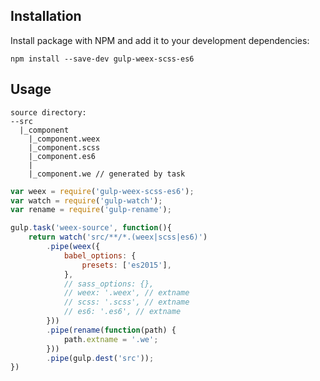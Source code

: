 ## Installation

Install package with NPM and add it to your development dependencies:

`npm install --save-dev gulp-weex-scss-es6`

## Usage

```
source directory:
--src
  |_component
    |_component.weex
    |_component.scss
    |_component.es6
    |
    |_component.we // generated by task

```

```js
var weex = require('gulp-weex-scss-es6');
var watch = require('gulp-watch');
var rename = require('gulp-rename');

gulp.task('weex-source', function(){
	return watch('src/**/*.(weex|scss|es6)')
		.pipe(weex({
			babel_options: {
				presets: ['es2015'],
			},
			// sass_options: {},
			// weex: '.weex', // extname
			// scss: '.scss', // extname
			// es6: '.es6', // extname
		}))
		.pipe(rename(function(path) {
			path.extname = '.we';
		}))
		.pipe(gulp.dest('src'));
})
```